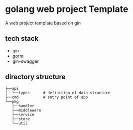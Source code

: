 
# golang web project Template

A web project template based on gin

## tech stack
- gin
- gorm
- gin-swagger


## directory structure
```
├──api
│  └──types      # definition of data structure
├──cmd           # entry point of app
└──pkg
   ├──handler
   ├──middleware
   ├──service
   ├──store
   └──util
```